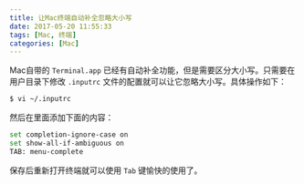 ```yaml
---
title: 让Mac终端自动补全忽略大小写
date: 2017-05-20 11:55:33
tags: [Mac, 终端]
categories: [Mac]
---
```


Mac自带的 `Terminal.app` 已经有自动补全功能，但是需要区分大小写。只需要在用户目录下修改 `.inputrc` 文件的配置就可以让它忽略大小写。具体操作如下：

```bash
$ vi ~/.inputrc
```

然后在里面添加下面的内容：

```bash
set completion-ignore-case on
set show-all-if-ambiguous on
TAB: menu-complete
```

保存后重新打开终端就可以使用 `Tab` 键愉快的使用了。
